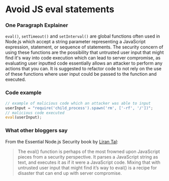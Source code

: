 # Avoid JS eval statements

### One Paragraph Explainer
`eval()`, `setTimeout()` and `setInterval()` are global functions often used in Node.js which accept a string parameter representing a JavaScript expression, statement, or sequence of statements. The security concern of using these functions are the possibility that untrusted user input that might find it's way into code execution which can lead to server compromise, as evaluating user inputted code essentially allows an attacker to perform any actions that you can. It is suggested to refactor code to not rely on the use of these functions where user input could be passed to the function and executed.

### Code example
```javascript
// example of malicious code which an attacker was able to input
userInput = "require('child_process').spawn('rm', ['-rf', '/'])";
// malicious code executed
eval(userInput);
```

### What other bloggers say
From the Essential Node.js Security book by [Liran Tal](https://leanpub.com/nodejssecurity):
> The eval() function is perhaps of the most frowned upon JavaScript pieces from a security
perspective. It parses a JavaScript string as text, and executes it as if it were a JavaScript code.
Mixing that with untrusted user input that might find it’s way to eval() is a recipe for disaster that
can end up with server compromise.